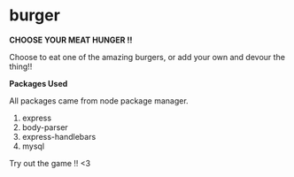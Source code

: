 # burger


**CHOOSE YOUR MEAT HUNGER !!**


Choose to eat one of the amazing burgers, or add your own and devour the thing!! 

**Packages Used**


All packages came from node package manager.

1. express
2. body-parser
3. express-handlebars
4. mysql

Try out the game !! <3 